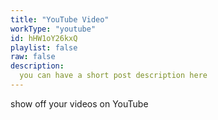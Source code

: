 ```yaml
---
title: "YouTube Video"
workType: "youtube"
id: hHW1oY26kxQ
playlist: false
raw: false
description:
  you can have a short post description here
---
```


show off your videos on YouTube
